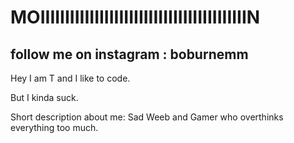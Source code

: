 # MOIIIIIIIIIIIIIIIIIIIIIIIIIIIIIIIIIIIIIIIIIIN 

## follow me on instagram : boburnemm






Hey I am T and I like to code. 



But I kinda suck.











Short description about me: Sad Weeb and Gamer who overthinks everything too much.








